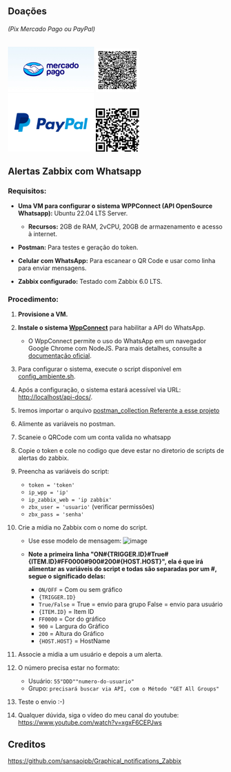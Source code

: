 ## Doações 
###### (Pix Mercado Pago ou PayPal)


[<img src="https://github.com/marcilioramos/estudos_msr/blob/main/repoimagens/logo-mercadopago.jpg?raw=true" width="200">](https://seu_link_de_doacao_no_Mercado_Pago)
[<img src="https://raw.githubusercontent.com/marcilioramos/estudos_msr/main/repoimagens/qrcode-mercadolivre.jpeg?raw=true" width="100">](https://seu_QR_Code_no_Mercado_Pago)
[<img src="https://raw.githubusercontent.com/marcilioramos/estudos_msr/main/repoimagens/paypal.jpg?raw=true" width="200">](https://seu_link_de_doacao_no_Mercado_Pago)
[<img src="https://raw.githubusercontent.com/marcilioramos/estudos_msr/main/repoimagens/QR%20Code.png?raw=true" width="100">](https://seu_QR_Code_no_Mercado_Pago)



## Alertas Zabbix com Whatsapp

### Requisitos:

- **Uma VM para configurar o sistema WPPConnect (API OpenSource Whatsapp):** Ubuntu 22.04 LTS Server.
  - **Recursos:** 2GB de RAM, 2vCPU, 20GB de armazenamento e acesso à internet.

- **Postman:** Para testes e geração do token.
- **Celular com WhatsApp:** Para escanear o QR Code e usar como linha para enviar mensagens.
- **Zabbix configurado:** Testado com Zabbix 6.0 LTS.

### Procedimento:

1. **Provisione a VM.**
2. **Instale o sistema [WppConnect](https://wppconnect.io/pt-BR/)** para habilitar a API do WhatsApp.
   - O WppConnect permite o uso do WhatsApp em um navegador Google Chrome com NodeJS. Para mais detalhes, consulte a [documentação oficial](https://wppconnect.io/pt-BR/).
   
3. Para configurar o sistema, execute o script disponível em [config_ambiente.sh](https://github.com/marcilioramos/alert_wpp_zabbix/blob/main/config_ambiente.sh).
4. Após a configuração, o sistema estará acessível via URL: [http://localhost/api-docs/](http://localhost/api-docs/).
5. Iremos importar o arquivo [postman_collection Referente a esse projeto](https://github.com/marcilioramos/alert_wpp_zabbix/blob/main/WPPConnect%20API%20REST.postman_collection.json)
6. Alimente as variáveis no postman.
7. Scaneie o QRCode com um conta valida no whatsapp
8. Copie o token e cole no codigo que deve estar no diretorio de scripts de alertas do zabbix.
9. Preencha as variáveis do script:
    - `token = 'token'`
    - `ip_wpp = 'ip'`
    - `ip_zabbix_web = 'ip zabbix'`
    - `zbx_user = 'usuario'` (verificar permissões)
    - `zbx_pass = 'senha'`

10. Crie a midia no Zabbix com o nome do script.
    - Use esse modelo de mensagem:
    ![image](https://github.com/marcilioramos/alert_wpp_zabbix/assets/48597831/92194b00-4586-4e5f-961a-391285b152b3)

    - **Note a primeira linha "ON#{TRIGGER.ID}#True#{ITEM.ID}#FF0000#900#200#{HOST.HOST}", ela é que irá alimentar as variáveis do script e todas são separadas por um #, segue o significado delas:**
      - `ON/OFF` = Com ou sem gráfico
      - `{TRIGGER.ID}`
      - `True/False` = True = envio para grupo False = envio para usuário
      - `{ITEM.ID}` = Item ID
      - `FF0000` = Cor do gráfico
      - `900` = Largura do Gráfico
      - `200` = Altura do Gráfico
      - `{HOST.HOST}` = HostName

11. Associe a midia a um usuário e depois a um alerta.
12. O número precisa estar no formato:
    - Usuário: `55"DDD""numero-do-usuario"`
    - Grupo: `precisará buscar via API, com o Método "GET All Groups"`
14. Teste o envio :-)
15. Qualquer dúvida, siga o vídeo do meu canal do youtube: https://www.youtube.com/watch?v=xgxF6CEPJws

## Creditos
https://github.com/sansaoipb/Graphical_notifications_Zabbix

